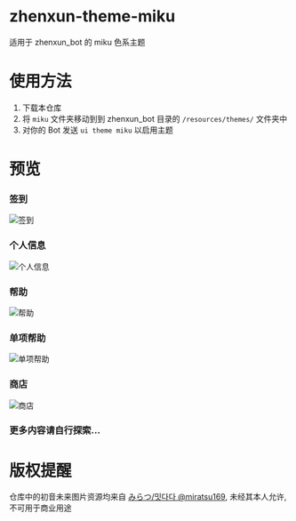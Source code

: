 # zhenxun-theme-miku

适用于 zhenxun_bot 的 miku 色系主题

# 使用方法

1. 下载本仓库
2. 将 `miku` 文件夹移动到到 zhenxun_bot 目录的 `/resources/themes/` 文件夹中
3. 对你的 Bot 发送 `ui theme miku` 以启用主题

# 预览

### 签到

![签到](./preview/sign.jpg)

### 个人信息

![个人信息](./preview/my_info.jpg)

### 帮助

![帮助](./preview/help.jpg)

### 单项帮助

![单项帮助](./preview/help_item.jpg)

### 商店

![商店](./preview/shop.jpg)

### 更多内容请自行探索...

# 版权提醒

仓库中的初音未来图片资源均来自 [みらつ/밋다다 @miratsu169](https://x.com/miratsu169), 未经其本人允许, 不可用于商业用途
